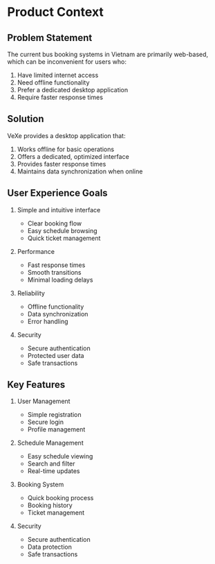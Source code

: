 # Product Context

## Problem Statement
The current bus booking systems in Vietnam are primarily web-based, which can be inconvenient for users who:
1. Have limited internet access
2. Need offline functionality
3. Prefer a dedicated desktop application
4. Require faster response times

## Solution
VeXe provides a desktop application that:
1. Works offline for basic operations
2. Offers a dedicated, optimized interface
3. Provides faster response times
4. Maintains data synchronization when online

## User Experience Goals
1. Simple and intuitive interface
   - Clear booking flow
   - Easy schedule browsing
   - Quick ticket management

2. Performance
   - Fast response times
   - Smooth transitions
   - Minimal loading delays

3. Reliability
   - Offline functionality
   - Data synchronization
   - Error handling

4. Security
   - Secure authentication
   - Protected user data
   - Safe transactions

## Key Features
1. User Management
   - Simple registration
   - Secure login
   - Profile management

2. Schedule Management
   - Easy schedule viewing
   - Search and filter
   - Real-time updates

3. Booking System
   - Quick booking process
   - Booking history
   - Ticket management

4. Security
   - Secure authentication
   - Data protection
   - Safe transactions 